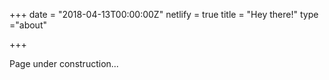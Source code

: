 +++
date = "2018-04-13T00:00:00Z"
netlify = true
title = "Hey there!"
type ="about"

+++

Page under construction...